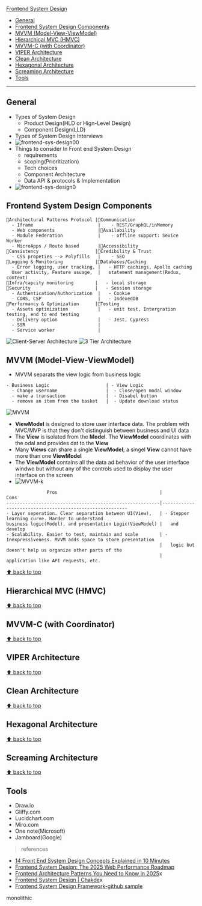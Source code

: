 
[Frontend System Design](#top)

- [General](#general)
- [Frontend System Design Components](#frontend-system-design-components)
- [MVVM (Model-View-ViewModel)](#mvvm-model-view-viewmodel)
- [Hierarchical MVC (HMVC)](#hierarchical-mvc-hmvc)
- [MVVM-C (with Coordinator)](#mvvm-c-with-coordinator)
- [VIPER Architecture](#viper-architecture)
- [Clean Architecture](#clean-architecture)
- [Hexagonal Architecture](#hexagonal-architecture)
- [Screaming Architecture](#screaming-architecture)
- [Tools](#tools)
-----------------------------------------------

## General

- Types of System Design
  - Product Design(HLD or Hign-Level Design)
  - Component Design(LLD)
- Types of System Design Interviews
- ![frontend-sys-design00](./images/frontend-sys-design00.png)
- Things to consider In Front end System Design
  - requirements
  - scoping(Prioritization)
  - Tech choices
  - Component Architecture
  - Data API & protocols & Implementation
- ![frontend-sys-design0](./images/frontend-sys-design0.png)
  
## Frontend System Design Components

```
🔸Architectural Patterns Protocol |🔸Communication 
  - Iframe                        |    - REST/GraphQL/inMemory
  - Web components                |🔸Availability
  - Module Federation             |    - offline support: Sevice Worker
  - MicroApps / Route based       |🔸Accessibility
🔸Consistency                     |🔸Credibility & Trust
  - CSS propeties --> Polyfills   |    - SEO
🔸Logging & Monitoring            |🔸Databases/Caching   
  - Error logging, user tracking, |   - HTTP cachings, Apollo caching
  User activity, Feature usuage,  |   statement management(Redux, context)
🔸Infra/capcity monitoring        |   - local storage
🔸Security                        |   - Session storage
  - Authentication/Authorization  |   - Cookie
  - CORS, CSP                     |   - IndexedDB
🔸Performancy & Optimization      |🔸Testing
  - Assets optimization           |   - unit test, Intergration testing, end to end testing
  - Delivery option               |   - Jest, Cypress
  - SSR                           |
  - Service worker                |
```

![Client-Server Architecture](./images/client-server-arch.png)
![3 Tier Architecture](./images/3-tier-arch.png)

## MVVM (Model-View-ViewModel)

- MVVM separats the view logic from business logic
```
- Business Logic                     | - View Logic        
  - Change username                  |  - Close/open modal window
  - make a transaction               |  - Disabel button
  - remove an item from the basket   |  - Update download status
```

![MVVM](./images/MVVM.png)
- **ViewModel** is designed to store user interface data. The problem with MVC/MVP is that they don't distinguish between business and UI data
- The **View** is isolated from the **Model**. The **ViewModel** coordinates with the odal and provides dat to the **View**
- Many **Views** can share a single **ViewModel**; a singel **View** cannot have more than one **ViewModel**
- The **ViewModel** contains all the data ad behavior of the user interface windwo but without any of the controls used to display the user interface on the screen
- ![MVVM-k](./images/MVVM-k.png)

```
               Pros                                      |                   Cons
---------------------------------------------------------|---------------------------------------------------------
- Layer seperation. Clear separation between UI(View),   | - Stepper learning curve. Harder to understand
business logic(Model), and presentation Logic(ViewModel) |   and develop
- Scalability. Easier to test, maintain and scale        | - Inexpressiveness. MVVM adds space to store presentation
                                                         |   logic but doesn't help us organize other parts of the
                                                         |   application like API requests, etc.
```

[⬆ back to top](#top)

## Hierarchical MVC (HMVC)

[⬆ back to top](#top)

## MVVM-C (with Coordinator)

[⬆ back to top](#top)

## VIPER Architecture

[⬆ back to top](#top)

## Clean Architecture

[⬆ back to top](#top)

## Hexagonal Architecture

[⬆ back to top](#top)

## Screaming Architecture

[⬆ back to top](#top)



## Tools

- Draw.io
- Gliffy.com
- Lucidchart.com
- Miro.com
- One note(Microsoft)
- Jamboard(Google)

> references
- [14 Front End System Design Concepts Explained in 10 Minutes](https://www.youtube.com/watch?v=YO7R0rYWDl8)
- [Frontend System Design: The 2025 Web Performance Roadmap](https://www.youtube.com/watch?v=KUdqbIHn8Ic)
- [Frontend Architecture Patterns You Need to Know in 2025](https://www.youtube.com/watch?v=ixee55xm_d8)x
- [Frontend System Design | Chakde](https://www.youtube.com/playlist?list=PL4CFloQ4GGWICE0Tz6iXKfN3XWkXRlboU)x
- [Frontend System Design Framework-github sample](https://github.com/wasteCleaner/frontend-system-design-framework?)


monolithic
